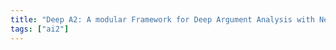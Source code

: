 ```yaml
---
title: "Deep A2: A modular Framework for Deep Argument Analysis with Neural Text2Text Language Models"
tags: ["ai2"]
---
```

